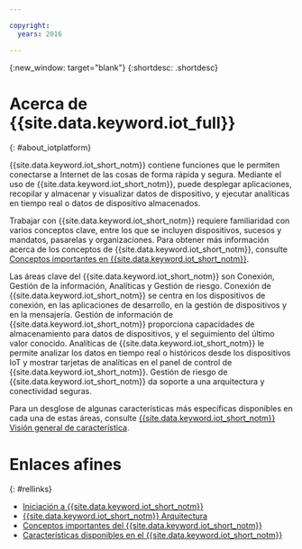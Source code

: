 ```yaml
---

copyright:
  years: 2016

---
```


{:new_window: target="blank"}
{:shortdesc: .shortdesc}

# Acerca de {{site.data.keyword.iot_full}}
{: #about_iotplatform}

{{site.data.keyword.iot_short_notm}} contiene funciones que le permiten conectarse a Internet de las cosas de forma rápida y segura. Mediante el uso de {{site.data.keyword.iot_short_notm}}, puede desplegar aplicaciones, recopilar y almacenar y visualizar datos de dispositivo, y ejecutar analíticas en tiempo real o datos de dispositivo almacenados.

Trabajar con {{site.data.keyword.iot_short_notm}} requiere familiaridad con varios conceptos clave, entre los que se incluyen dispositivos, sucesos y mandatos, pasarelas y organizaciones. Para obtener más información acerca de los conceptos de {{site.data.keyword.iot_short_notm}}, consulte [Conceptos importantes en {{site.data.keyword.iot_short_notm}}](/iotplatform_overview.html#wwatsoniotplatform_importantconcepts).

Las áreas clave del {{site.data.keyword.iot_short_notm}} son Conexión, Gestión de la información, Analíticas y Gestión de riesgo. Conexión de {{site.data.keyword.iot_short_notm}} se centra en los dispositivos de conexión, en las aplicaciones de desarrollo, en la gestión de dispositivos y en la mensajería. Gestión de información de {{site.data.keyword.iot_short_notm}} proporciona capacidades de almacenamiento para datos de dispositivos, y el seguimiento del último valor conocido. Analíticas de {{site.data.keyword.iot_short_notm}} le permite analizar los datos en tiempo real o históricos desde los dispositivos IoT y mostrar tarjetas de analíticas en el panel de control de {{site.data.keyword.iot_short_notm}}. Gestión de riesgo de {{site.data.keyword.iot_short_notm}} da soporte a una arquitectura y conectividad seguras.

Para un desglose de algunas características más específicas disponibles en cada una de estas áreas, consulte [{{site.data.keyword.iot_short_notm}} Visión general de característica](/feature_overview.html).

# Enlaces afines
{: #rellinks}
* [Iniciación a {{site.data.keyword.iot_short_notm}}](/index.html?pos=2)
* [{{site.data.keyword.iot_short_notm}} Arquitectura](/iotplatform_overview.html#watsoniotplatform_architecture)
* [Conceptos importantes del {{site.data.keyword.iot_short_notm}}](/iotplatform_overview.html#watsoniotplatform_importantconcepts)
* [Características disponibles en el {{site.data.keyword.iot_short_notm}}](/feature_overview.html)
